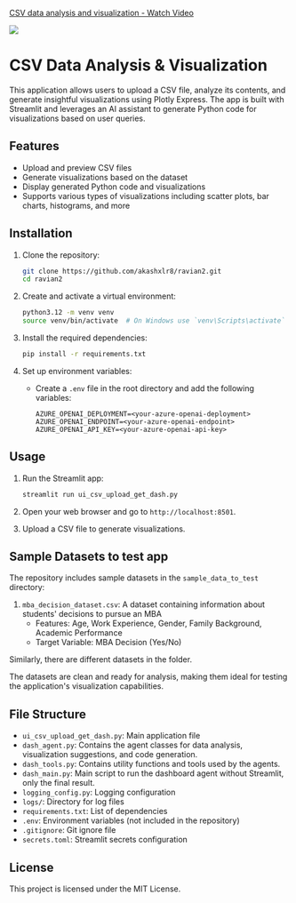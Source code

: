 <div>
    <a href="https://www.loom.com/share/c488cec087dc4c75be2e0802807c6733">
      <p>CSV data analysis and visualization - Watch Video</p>
    </a>
    <a href="https://www.loom.com/share/c488cec087dc4c75be2e0802807c6733">
      <img style="max-width:300px;" src="https://cdn.loom.com/sessions/thumbnails/c488cec087dc4c75be2e0802807c6733-597e7da8b01d62fe-full-play.gif">
    </a>
  </div>


# CSV Data Analysis & Visualization

This application allows users to upload a CSV file, analyze its contents, and generate insightful visualizations using Plotly Express. The app is built with Streamlit and leverages an AI assistant to generate Python code for visualizations based on user queries.

## Features

- Upload and preview CSV files
- Generate visualizations based on the dataset
- Display generated Python code and visualizations
- Supports various types of visualizations including scatter plots, bar charts, histograms, and more

## Installation

1. Clone the repository:
    ```sh
    git clone https://github.com/akashxlr8/ravian2.git
    cd ravian2
    ```

2. Create and activate a virtual environment:
    ```sh
    python3.12 -m venv venv
    source venv/bin/activate  # On Windows use `venv\Scripts\activate`
    ```

3. Install the required dependencies:
    ```sh
    pip install -r requirements.txt
    ```

4. Set up environment variables:
    - Create a `.env` file in the root directory and add the following variables:
        ```
        AZURE_OPENAI_DEPLOYMENT=<your-azure-openai-deployment>
        AZURE_OPENAI_ENDPOINT=<your-azure-openai-endpoint>
        AZURE_OPENAI_API_KEY=<your-azure-openai-api-key>
        ```

## Usage

1. Run the Streamlit app:
    ```sh
    streamlit run ui_csv_upload_get_dash.py
    ```

2. Open your web browser and go to `http://localhost:8501`.

3. Upload a CSV file to generate visualizations.

## Sample Datasets to test app

The repository includes sample datasets in the `sample_data_to_test` directory:

1. `mba_decision_dataset.csv`: A dataset containing information about students' decisions to pursue an MBA
    - Features: Age, Work Experience, Gender, Family Background, Academic Performance
    - Target Variable: MBA Decision (Yes/No)

Similarly, there are different datasets in the folder.

The datasets are clean and ready for analysis, making them ideal for testing the application's visualization capabilities.

## File Structure

- `ui_csv_upload_get_dash.py`: Main application file
- `dash_agent.py`: Contains the agent classes for data analysis, visualization suggestions, and code generation.
- `dash_tools.py`: Contains utility functions and tools used by the agents.
- `dash_main.py`: Main script to run the dashboard agent without Streamlit, only the final result.
- `logging_config.py`: Logging configuration
- `logs/`: Directory for log files
- `requirements.txt`: List of dependencies
- `.env`: Environment variables (not included in the repository)
- `.gitignore`: Git ignore file
- `secrets.toml`: Streamlit secrets configuration

## License

This project is licensed under the MIT License.
